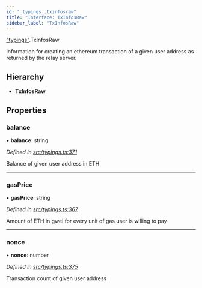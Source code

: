 ```yaml
---
id: "_typings_.txinfosraw"
title: "Interface: TxInfosRaw"
sidebar_label: "TxInfosRaw"
---
```


["typings"](../modules/_typings_.md).TxInfosRaw

Information for creating an ethereum transaction of a given user address
as returned by the relay server.

## Hierarchy

* **TxInfosRaw**

## Properties

### balance

•  **balance**: string

*Defined in [src/typings.ts:371](https://github.com/trustlines-protocol/clientlib/blob/a897659/src/typings.ts#L371)*

Balance of given user address in ETH

___

### gasPrice

•  **gasPrice**: string

*Defined in [src/typings.ts:367](https://github.com/trustlines-protocol/clientlib/blob/a897659/src/typings.ts#L367)*

Amount of ETH in gwei for every unit of gas user is willing to pay

___

### nonce

•  **nonce**: number

*Defined in [src/typings.ts:375](https://github.com/trustlines-protocol/clientlib/blob/a897659/src/typings.ts#L375)*

Transaction count of given user address
